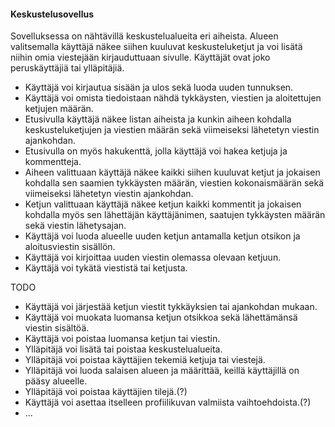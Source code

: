 #### Keskustelusovellus

Sovelluksessa on nähtävillä keskustelualueita eri aiheista. Alueen valitsemalla käyttäjä näkee siihen kuuluvat keskusteluketjut ja voi lisätä niihin omia viestejään kirjauduttuaan sivulle. Käyttäjät ovat joko peruskäyttäjiä tai ylläpitäjiä.

* Käyttäjä voi kirjautua sisään ja ulos sekä luoda uuden tunnuksen.
* Käyttäjä voi omista tiedoistaan nähdä tykkäysten, viestien ja aloitettujen ketjujen määrän.
* Etusivulla käyttäjä näkee listan aiheista ja kunkin aiheen kohdalla keskusteluketjujen ja viestien määrän sekä viimeiseksi lähetetyn viestin ajankohdan.
* Etusivulla on myös hakukenttä, jolla käyttäjä voi hakea ketjuja ja kommentteja.
* Aiheen valittuaan käyttäjä näkee kaikki siihen kuuluvat ketjut ja jokaisen kohdalla sen saamien tykkäysten määrän, viestien kokonaismäärän sekä viimeiseksi lähetetyn viestin ajankohdan.
* Ketjun valittuaan käyttäjä näkee ketjun kaikki kommentit ja jokaisen kohdalla myös sen lähettäjän käyttäjänimen, saatujen tykkäysten määrän sekä viestin lähetysajan.
* Käyttäjä voi luoda alueelle uuden ketjun antamalla ketjun otsikon ja aloitusviestin sisällön.
* Käyttäjä voi kirjoittaa uuden viestin olemassa olevaan ketjuun.
* Käyttäjä voi tykätä viestistä tai ketjusta.

TODO
* Käyttäjä voi järjestää ketjun viestit tykkäyksien tai ajankohdan mukaan.
* Käyttäjä voi muokata luomansa ketjun otsikkoa sekä lähettämänsä viestin sisältöä.
* Käyttäjä voi poistaa luomansa ketjun tai viestin.
* Ylläpitäjä voi lisätä tai poistaa keskustelualueita.
* Ylläpitäjä voi poistaa käyttäjien tekemiä ketjuja tai viestejä.
* Ylläpitäjä voi luoda salaisen alueen ja määrittää, keillä käyttäjillä on pääsy alueelle.
* Ylläpitäjä voi poistaa käyttäjien tilejä.(?)
* Käyttäjä voi asettaa itselleen profiilikuvan valmiista vaihtoehdoista.(?)
* ...

